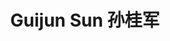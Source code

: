 ---
layout: page
title: Guijun Sun 孙桂军
description: Administrative Assistant<br />行政助理<br />&nbsp;
img: /assets/img/guijun.jpeg
email: sungj@mail.sustech.edu.cn
bio: >
    They are too lazy to leave anything here.
bio_cn: >
    这个人很懒，什么也没留下。
importance: 2
category: staff
---